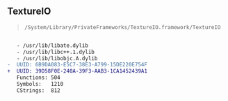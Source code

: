 ## TextureIO

> `/System/Library/PrivateFrameworks/TextureIO.framework/TextureIO`

```diff

   - /usr/lib/libate.dylib
   - /usr/lib/libc++.1.dylib
   - /usr/lib/libobjc.A.dylib
-  UUID: 6B9DA083-E5C7-38E3-A799-15DE220E754F
+  UUID: 39D58F0E-240A-39F3-AAB3-1CA1452439A1
   Functions: 504
   Symbols:   1210
   CStrings:  812

```
